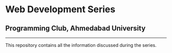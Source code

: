 # Web Development Series
## Programming Club, Ahmedabad University

---

This repository contains all the information discussed during the series.
